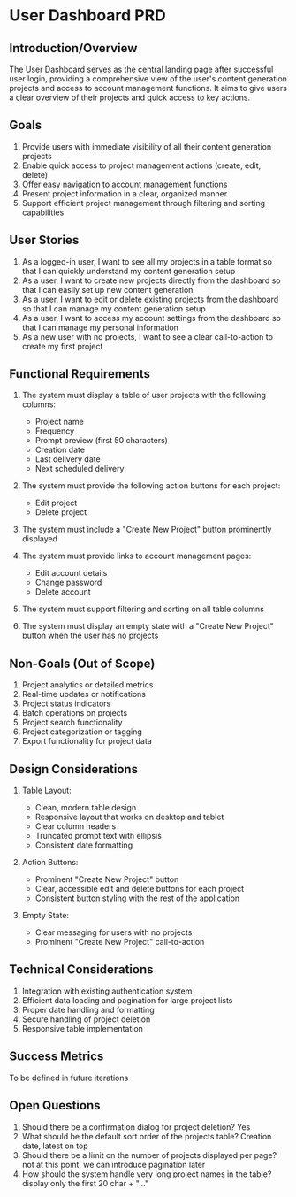 # User Dashboard PRD

## Introduction/Overview
The User Dashboard serves as the central landing page after successful user login, providing a comprehensive view of the user's content generation projects and access to account management functions. It aims to give users a clear overview of their projects and quick access to key actions.

## Goals
1. Provide users with immediate visibility of all their content generation projects
2. Enable quick access to project management actions (create, edit, delete)
3. Offer easy navigation to account management functions
4. Present project information in a clear, organized manner
5. Support efficient project management through filtering and sorting capabilities

## User Stories
1. As a logged-in user, I want to see all my projects in a table format so that I can quickly understand my content generation setup
2. As a user, I want to create new projects directly from the dashboard so that I can easily set up new content generation
3. As a user, I want to edit or delete existing projects from the dashboard so that I can manage my content generation setup
4. As a user, I want to access my account settings from the dashboard so that I can manage my personal information
5. As a new user with no projects, I want to see a clear call-to-action to create my first project

## Functional Requirements
1. The system must display a table of user projects with the following columns:
   - Project name
   - Frequency
   - Prompt preview (first 50 characters)
   - Creation date
   - Last delivery date
   - Next scheduled delivery

2. The system must provide the following action buttons for each project:
   - Edit project
   - Delete project

3. The system must include a "Create New Project" button prominently displayed

4. The system must provide links to account management pages:
   - Edit account details
   - Change password
   - Delete account

5. The system must support filtering and sorting on all table columns

6. The system must display an empty state with a "Create New Project" button when the user has no projects

## Non-Goals (Out of Scope)
1. Project analytics or detailed metrics
2. Real-time updates or notifications
3. Project status indicators
4. Batch operations on projects
5. Project search functionality
6. Project categorization or tagging
7. Export functionality for project data

## Design Considerations
1. Table Layout:
   - Clean, modern table design
   - Responsive layout that works on desktop and tablet
   - Clear column headers
   - Truncated prompt text with ellipsis
   - Consistent date formatting

2. Action Buttons:
   - Prominent "Create New Project" button
   - Clear, accessible edit and delete buttons for each project
   - Consistent button styling with the rest of the application

3. Empty State:
   - Clear messaging for users with no projects
   - Prominent "Create New Project" call-to-action

## Technical Considerations
1. Integration with existing authentication system
2. Efficient data loading and pagination for large project lists
3. Proper date handling and formatting
4. Secure handling of project deletion
5. Responsive table implementation

## Success Metrics
To be defined in future iterations

## Open Questions
1. Should there be a confirmation dialog for project deletion? Yes
2. What should be the default sort order of the projects table? Creation date, latest on top
3. Should there be a limit on the number of projects displayed per page? not at this point, we can introduce pagination later
4. How should the system handle very long project names in the table? display only the first 20 char + "..."